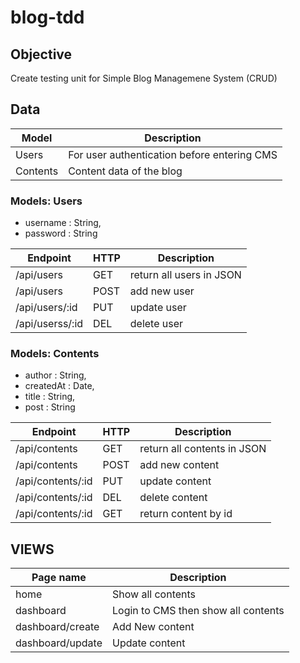# blog-tdd

## Objective
Create testing unit for Simple Blog Managemene System (CRUD)


## Data

| Model  | Description
|--------|------------
|Users   | For user authentication before entering CMS
|Contents| Content data of the blog

### Models: Users
- username : String,
- password : String

| Endpoint | HTTP | Description
|----------|------|-------------
| /api/users | GET  | return all users in JSON
| /api/users | POST | add new user
| /api/users/:id | PUT | update user
| /api/userss/:id | DEL | delete user



### Models: Contents
- author : String,
- createdAt : Date,
- title : String,
- post : String


| Endpoint | HTTP | Description
|----------|------|-------------
| /api/contents | GET  | return all contents in JSON
| /api/contents | POST | add new content
| /api/contents/:id | PUT | update content
| /api/contents/:id | DEL | delete content
| /api/contents/:id | GET | return content by id



## VIEWS
| Page name | Description
|-----------|------------
| home               | Show all contents
| dashboard          | Login to CMS then show all contents
| dashboard/create   | Add New content
| dashboard/update   | Update content
